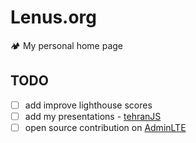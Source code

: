 # Lenus.org

🏕 My personal home page

## TODO

- [ ] add improve lighthouse scores
- [ ] add my presentations - [tehranJS](https://docs.google.com/presentation/d/1Q5606raucoMCK1Voi2GpGDzG6owqXq_NH-937nJREs4/edit#slide=id.g345a01a8dd_0_29)
- [ ] open source contribution on [AdminLTE](https://lenus.org/AdminLTE-RTL/)

